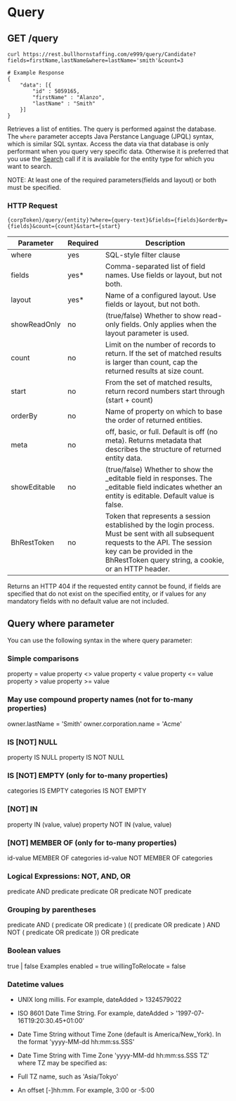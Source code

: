 # Query

## <span class="tag">GET</span> /query

``` shell
curl https://rest.bullhornstaffing.com/e999/query/Candidate?fields=firstName,lastName&where=lastName='smith'&count=3

# Example Response
{
    "data": [{
        "id" : 5059165,
        "firstName" : "Alanzo",
        "lastName" : "Smith"
    }]
}
```

Retrieves a list of entities. The query is performed against the database. The `where` parameter accepts Java Perstance Language (JPQL) syntax, which is similar SQL syntax.  Access the data via that database is only performant when you query very specific data. Otherwise it is preferred that you use the [Search](#search) call if it is available for the entity type for which you want to search.

<aside class="notice">NOTE: At least one of the required parameters(fields and layout) or both must be specified.</aside>

### HTTP Request

`{corpToken}/query/{entity}?where={query-text}&fields={fields}&orderBy={fields}&count={count}&start={start}`

Parameter | Required | Description
------ | -------- | -----
where | yes | SQL-style filter clause
fields | yes* | Comma-separated list of field names. Use fields or layout, but not both.
layout | yes* | Name of a configured layout. Use fields or layout, but not both.
showReadOnly | no | (true/false) Whether to show read-only fields. Only applies when the layout parameter is used.
count | no | Limit on the number of records to return. If the set of matched results is larger than count, cap the returned results at size count.
start | no | From the set of matched results, return record numbers start through (start + count)
orderBy | no | Name of property on which to base the order of returned entities.
meta | no | off, basic, or full. Default is off (no meta). Returns metadata that describes the structure of returned entity data.
showEditable | no | (true/false) Whether to show the _editable field in responses. The _editable field indicates whether an entity is editable. Default value is false.
BhRestToken | no | Token that represents a session established by the login process. Must be sent with all subsequent requests to the API. The session key can be provided in the BhRestToken query string, a cookie, or an HTTP header.

<aside class="warning">Returns an HTTP 404 if the requested entity cannot be found, if fields are specified that do not exist on the specified entity, or if values for any mandatory fields with no default value are not included.</aside>

## Query where parameter
You can use the following syntax in the where query parameter:

### Simple comparisons
property = value
property <> value
property < value
property <= value
property > value
property >= value

### May use compound property names (not for to-many properties)
owner.lastName = 'Smith'
owner.corporation.name = 'Acme'

### IS [NOT] NULL
property IS NULL
property IS NOT NULL

### IS [NOT] EMPTY (only for to-many properties)
categories IS EMPTY
categories IS NOT EMPTY

### [NOT] IN
property IN (value, value)
property NOT IN (value, value)

### [NOT] MEMBER OF (only for to-many properties)
id-value MEMBER OF categories
id-value NOT MEMBER OF categories

### Logical Expressions: NOT, AND, OR
predicate AND predicate
predicate OR predicate
NOT predicate

### Grouping by parentheses
predicate AND ( predicate OR predicate )
(( predicate OR predicate ) AND NOT ( predicate OR predicate )) OR predicate
 
### Boolean values
true | false
Examples
enabled = true
willingToRelocate = false

### Datetime values 
- UNIX long millis. For example, dateAdded > 1324579022

- ISO 8601 Date Time String. For example, dateAdded > '1997-07-16T19:20:30.45+01:00'

- Date Time String without Time Zone (default is America/New_York). In the format 'yyyy-MM-dd hh:mm:ss.SSS'

- Date Time String with Time Zone 'yyyy-MM-dd hh:mm:ss.SSS TZ' where TZ may be specified as:
 - Full TZ name, such as 'Asia/Tokyo'
 - An offset [-]hh:mm. For example, 3:00 or -5:00
